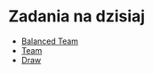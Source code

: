 # Zadania na dzisiaj


* [Balanced Team](http://codeforces.com/problemset/problem/1133/C)
* [Team](http://codeforces.com/problemset/problem/1110/B)
* [Draw](http://codeforces.com/problemset/problem/1131/B)